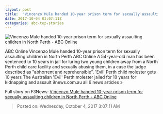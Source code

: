 ```yaml
---
layout: post
title:  "Vincenzo Mule handed 10-year prison term for sexually assaulting children in North Perth - ABC Online"
date: 2017-10-04 03:07:11Z
categories: abc-top-stories
---
```


![Vincenzo Mule handed 10-year prison term for sexually assaulting children in North Perth - ABC Online](http://www.abc.net.au/news/image/7347940-1x1-700x700.jpg)

ABC Online Vincenzo Mule handed 10-year prison term for sexually assaulting children in North Perth ABC Online A 54-year-old man has been sentenced to 10 years in jail for luring two young children away from a North Perth child care facility and sexually abusing them, in a case the judge described as "abhorrent and reprehensible". 'Evil' Perth child molester gets 10 years The Australian 'Evil' Perth molester jailed for 10 years for kidnapping and assault 9news.com.au all 6 news articles »


Full story on F3News: [Vincenzo Mule handed 10-year prison term for sexually assaulting children in North Perth - ABC Online](http://www.f3nws.com/n/MXuBfG)

> Posted on: Wednesday, October 4, 2017 3:07:11 AM
